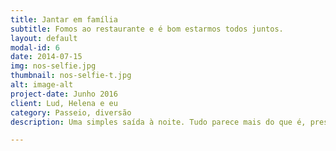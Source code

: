 ```yaml
---
title: Jantar em família
subtitle: Fomos ao restaurante e é bom estarmos todos juntos.
layout: default
modal-id: 6
date: 2014-07-15
img: nos-selfie.jpg
thumbnail: nos-selfie-t.jpg
alt: image-alt
project-date: Junho 2016
client: Lud, Helena e eu
category: Passeio, diversão
description: Uma simples saída à noite. Tudo parece mais do que é, prestar atenção às coisas pequenas de todos os dias.

---
```

